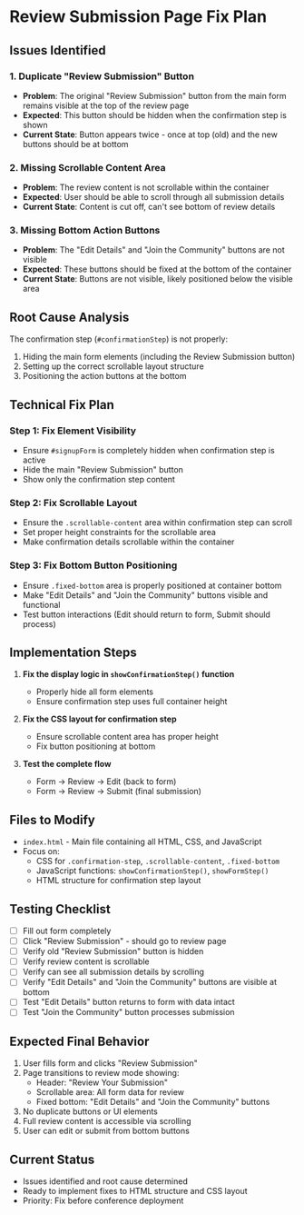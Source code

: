 # Review Submission Page Fix Plan

## Issues Identified

### 1. Duplicate "Review Submission" Button
- **Problem**: The original "Review Submission" button from the main form remains visible at the top of the review page
- **Expected**: This button should be hidden when the confirmation step is shown
- **Current State**: Button appears twice - once at top (old) and the new buttons should be at bottom

### 2. Missing Scrollable Content Area
- **Problem**: The review content is not scrollable within the container
- **Expected**: User should be able to scroll through all submission details
- **Current State**: Content is cut off, can't see bottom of review details

### 3. Missing Bottom Action Buttons
- **Problem**: The "Edit Details" and "Join the Community" buttons are not visible
- **Expected**: These buttons should be fixed at the bottom of the container
- **Current State**: Buttons are not visible, likely positioned below the visible area

## Root Cause Analysis

The confirmation step (`#confirmationStep`) is not properly:
1. Hiding the main form elements (including the Review Submission button)
2. Setting up the correct scrollable layout structure
3. Positioning the action buttons at the bottom

## Technical Fix Plan

### Step 1: Fix Element Visibility
- Ensure `#signupForm` is completely hidden when confirmation step is active
- Hide the main "Review Submission" button
- Show only the confirmation step content

### Step 2: Fix Scrollable Layout
- Ensure the `.scrollable-content` area within confirmation step can scroll
- Set proper height constraints for the scrollable area
- Make confirmation details scrollable within the container

### Step 3: Fix Bottom Button Positioning
- Ensure `.fixed-bottom` area is properly positioned at container bottom
- Make "Edit Details" and "Join the Community" buttons visible and functional
- Test button interactions (Edit should return to form, Submit should process)

## Implementation Steps

1. **Fix the display logic in `showConfirmationStep()` function**
   - Properly hide all form elements
   - Ensure confirmation step uses full container height

2. **Fix the CSS layout for confirmation step**
   - Ensure scrollable content area has proper height
   - Fix button positioning at bottom

3. **Test the complete flow**
   - Form → Review → Edit (back to form)
   - Form → Review → Submit (final submission)

## Files to Modify

- `index.html` - Main file containing all HTML, CSS, and JavaScript
- Focus on:
  - CSS for `.confirmation-step`, `.scrollable-content`, `.fixed-bottom`
  - JavaScript functions: `showConfirmationStep()`, `showFormStep()`
  - HTML structure for confirmation step layout

## Testing Checklist

- [ ] Fill out form completely
- [ ] Click "Review Submission" - should go to review page
- [ ] Verify old "Review Submission" button is hidden
- [ ] Verify review content is scrollable
- [ ] Verify can see all submission details by scrolling
- [ ] Verify "Edit Details" and "Join the Community" buttons are visible at bottom
- [ ] Test "Edit Details" button returns to form with data intact
- [ ] Test "Join the Community" button processes submission

## Expected Final Behavior

1. User fills form and clicks "Review Submission"
2. Page transitions to review mode showing:
   - Header: "Review Your Submission" 
   - Scrollable area: All form data for review
   - Fixed bottom: "Edit Details" and "Join the Community" buttons
3. No duplicate buttons or UI elements
4. Full review content is accessible via scrolling
5. User can edit or submit from bottom buttons

## Current Status

- Issues identified and root cause determined
- Ready to implement fixes to HTML structure and CSS layout
- Priority: Fix before conference deployment